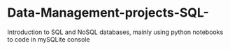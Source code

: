 # Data-Management-projects-SQL-

Introduction to SQL and NoSQL databases, mainly using python notebooks to code in mySQLite console
